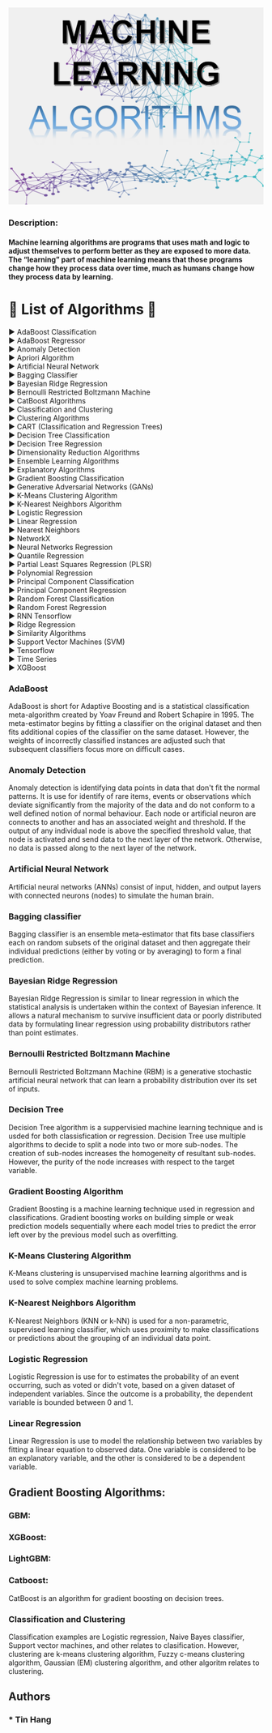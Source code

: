 <img src="Algorithms.PNG">

### Description:  
#### Machine learning algorithms are programs that uses math and logic to adjust themselves to perform better as they are exposed to more data. The “learning” part of machine learning means that those programs change how they process data over time, much as humans change how they process data by learning.  

# :large_blue_diamond: List of Algorithms :large_blue_diamond:  
:arrow_forward: AdaBoost Classification  
:arrow_forward: AdaBoost Regressor   
:arrow_forward: Anomaly Detection  
:arrow_forward: Apriori Algorithm  
:arrow_forward: Artificial Neural Network   
:arrow_forward: Bagging Classifier   
:arrow_forward: Bayesian Ridge Regression  
:arrow_forward: Bernoulli Restricted Boltzmann Machine  
:arrow_forward: CatBoost Algorithms    
:arrow_forward: Classification and Clustering  
:arrow_forward: Clustering Algorithms  
:arrow_forward: CART (Classification and Regression Trees)     
:arrow_forward: Decision Tree Classification   
:arrow_forward: Decision Tree Regression  
:arrow_forward: Dimensionality Reduction Algorithms  
:arrow_forward: Ensemble Learning Algorithms  
:arrow_forward: Explanatory Algorithms  
:arrow_forward: Gradient Boosting Classification  
:arrow_forward: Generative Adversarial Networks (GANs)    
:arrow_forward: K-Means Clustering Algorithm   
:arrow_forward: K-Nearest Neighbors Algorithm  
:arrow_forward: Logistic Regression    
:arrow_forward: Linear Regression   
:arrow_forward: Nearest Neighbors  
:arrow_forward: NetworkX  
:arrow_forward: Neural Networks Regression  
:arrow_forward: Quantile Regression  
:arrow_forward: Partial Least Squares Regression (PLSR)  
:arrow_forward: Polynomial Regression    
:arrow_forward: Principal Component Classification  
:arrow_forward: Principal Component Regression  
:arrow_forward: Random Forest Classification  
:arrow_forward: Random Forest Regression   
:arrow_forward: RNN Tensorflow  
:arrow_forward: Ridge Regression  
:arrow_forward: Similarity Algorithms  
:arrow_forward: Support Vector Machines (SVM)  
:arrow_forward: Tensorflow  
:arrow_forward: Time Series  
:arrow_forward: XGBoost  

###  AdaBoost
AdaBoost is short for Adaptive Boosting and is a statistical classification meta-algorithm created by Yoav Freund and Robert Schapire in 1995. The meta-estimator begins by fitting a classifier on the original dataset and then fits additional copies of the classifier on the same dataset. However, the weights of incorrectly classified instances are adjusted such that subsequent classifiers focus more on difficult cases.      

### Anomaly Detection 
Anomaly detection is identifying data points in data that don't fit the normal patterns.  It is use for identify of rare items, events or observations which deviate significantly from the majority of the data and do not conform to a well defined notion of normal behaviour. Each node or artificial neuron are connects to another and has an associated weight and threshold. If the output of any individual node is above the specified threshold value, that node is activated and send data to the next layer of the network. Otherwise, no data is passed along to the next layer of the network.    

### Artificial Neural Network  
Artificial neural networks (ANNs) consist of input, hidden, and output layers with connected neurons (nodes) to simulate the human brain.  

### Bagging classifier  
Bagging classifier is an ensemble meta-estimator that fits base classifiers each on random subsets of the original dataset and then aggregate their individual predictions (either by voting or by averaging) to form a final prediction.  

### Bayesian Ridge Regression  
Bayesian Ridge Regression is similar to linear regression in which the statistical analysis is undertaken within the context of Bayesian inference. It allows a natural mechanism to survive insufficient data or poorly distributed data by formulating linear regression using probability distributors rather than point estimates.  

### Bernoulli Restricted Boltzmann Machine   
Bernoulli Restricted Boltzmann Machine (RBM) is a generative stochastic artificial neural network that can learn a probability distribution over its set of inputs.  

### Decision Tree  
Decision Tree algorithm is a suppervisied machine learning technique and is usded for both classisfication or regression.  Decision Tree use multiple algorithms to decide to split a node into two or more sub-nodes. The creation of sub-nodes increases the homogeneity of resultant sub-nodes. However, the purity of the node increases with respect to the target variable.    

### Gradient Boosting Algorithm    
Gradient Boosting is a machine learning technique used in regression and classifications. Gradient boosting works on building simple or weak prediction models sequentially where each model tries to predict the error left over by the previous model such as overfitting.  

### K-Means Clustering Algorithm  
K-Means clustering is unsupervised machine learning algorithms and is used to solve complex machine learning problems.  

### K-Nearest Neighbors Algorithm  
K-Nearest Neighbors (KNN or k-NN) is used for a non-parametric, supervised learning classifier, which uses proximity to make classifications or predictions about the grouping of an individual data point.  

### Logistic Regression  
Logistic Regression is use for to estimates the probability of an event occurring, such as voted or didn't vote, based on a given dataset of independent variables. Since the outcome is a probability, the dependent variable is bounded between 0 and 1.  

### Linear Regression   
Linear Regression is use to model the relationship between two variables by fitting a linear equation to observed data. One variable is considered to be an explanatory variable, and the other is considered to be a dependent variable.  

## Gradient Boosting Algorithms:  
### GBM:  
### XGBoost:  
### LightGBM:  
### Catboost:    
CatBoost is an algorithm for gradient boosting on decision trees.  

### Classification and Clustering  
Classification examples are Logistic regression, Naive Bayes classifier, Support vector machines, and other relates to clasification.  However, clustering are k-means clustering algorithm, Fuzzy c-means clustering algorithm, Gaussian (EM) clustering algorithm, and other algoritm relates to clustering.  


## Authors  
### * Tin Hang  
